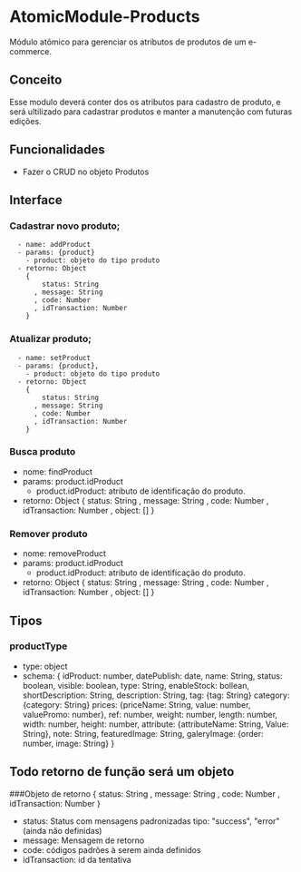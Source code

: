 # AtomicModule-Products

  Módulo atômico para gerenciar os atributos de produtos de um e-commerce.
## Conceito

  Esse modulo deverá conter dos os atributos para cadastro de produto, e será ultilizado para cadastrar produtos e manter a manutenção com futuras edições.

## Funcionalidades

  - Fazer o CRUD no objeto Produtos

## Interface


### Cadastrar novo produto;

      - name: addProduct
      - params: {product}
        - product: objeto do tipo produto
      - retorno: Object
        {
            status: String
          , message: String
          , code: Number
          , idTransaction: Number
        }

### Atualizar produto;

      - name: setProduct
      - params: {product},
        - product: objeto do tipo produto
      - retorno: Object
        {
            status: String
          , message: String
          , code: Number
          , idTransaction: Number
        }

### Busca produto
  - nome: findProduct
  - params: product.idProduct
    - product.idProduct: atributo de identificação do produto.
  - retorno: Object
    {
        status: String
      , message: String
      , code: Number
      , idTransaction: Number
      , object: []
    }

### Remover produto
  - nome: removeProduct
  - params: product.idProduct
    - product.idProduct: atributo de identificação do produto.
  - retorno: Object
    {
        status: String
      , message: String
      , code: Number
      , idTransaction: Number
      , object: []
    }


## Tipos

### productType

  - type: object
  - schema:
    {
        idProduct: number,
        datePublish: date,
        name: String,
        status: boolean,
        visible: boolean,
        type: String,
        enableStock: bollean,
        shortDescription: String,
        description: String,
        tag: {tag: String}
        category: {category: String}
        prices: {priceName: String, value: number, valuePromo: number},
        ref: number,
        weight: number,
        length: number,
        width: number,
        height: number,
        attribute: {attributeName: String, Value: String},
        note: String,
        featuredImage: String,
        galeryImage: {order: number, image: String}
    }



## Todo retorno de função será um objeto
###Objeto de retorno
    {
        status: String
      , message: String
      , code: Number
      , idTransaction: Number
    }

  - status: Status com mensagens padronizadas tipo: "success", "error" (ainda não definidas)
  - message: Mensagem de retorno
  - code:  códigos padrões à serem ainda definidos
  - idTransaction: id da tentativa
